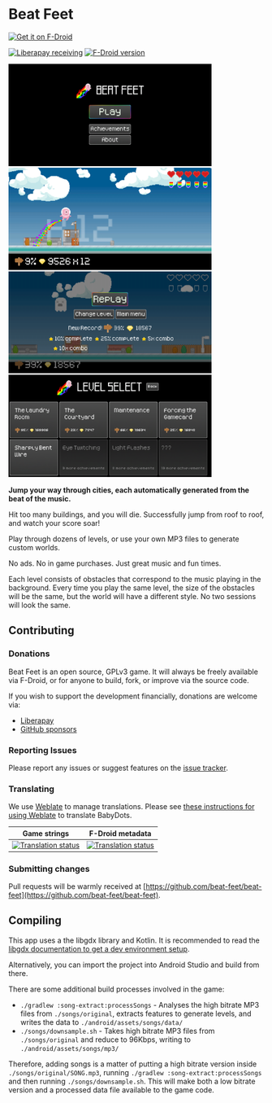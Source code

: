 # Beat Feet

[<img src="https://f-droid.org/badge/get-it-on.png" alt="Get it on F-Droid" height="80px">](https://f-droid.org/app/com.serwylo.beatgame)

[![Liberapay receiving](https://img.shields.io/liberapay/receives/BeatFeet)](https://liberapay.com/BeatFeet/donate)
[![F-Droid version](https://img.shields.io/f-droid/v/com.serwylo.beatgame)](https://f-droid.org/packages/com.serwylo.beatgame/)

<img src="./fastlane/metadata/android/en-US/images/phoneScreenshots/01_main_menu.png" alt="Main menu" width="400"> <img src="./fastlane/metadata/android/en-US/images/phoneScreenshots/02_in_game.png" alt="Jumping over obstacles" width="400"> <img src="./fastlane/metadata/android/en-US/images/phoneScreenshots/03_death.png" alt="Death scene" width="400"> <img src="./fastlane/metadata/android/en-US/images/phoneScreenshots/05_level_select.png" alt="Level Select Menu" width="400">

**Jump your way through cities, each automatically generated from the beat of the music.**

Hit too many buildings, and you will die. Successfully jump from roof to roof, and watch your score soar!

Play through dozens of levels, or use your own MP3 files to generate custom worlds.

No ads. No in game purchases. Just great music and fun times.

Each level consists of obstacles that correspond to the music playing in the background. Every time you play the same level, the size of the obstacles will be the same, but the world will have a different style. No two sessions will look the same.

## Contributing

### Donations

Beat Feet is an open source, GPLv3 game. It will always be freely available via F-Droid, or for anyone to build, fork, or improve via the source code.

If you wish to support the development financially, donations are welcome via:

* [Liberapay](https://liberapay.com/BeatFeet/donate)
* [GitHub sponsors](https://github.com/sponsors/pserwylo)

### Reporting Issues

Please report any issues or suggest features on the [issue tracker](https://github.com/beat-feet/beat-feet/issues).

### Translating

We use [Weblate](https://hosted.weblate.org/engage/beat-feet/) to manage translations. Please see [these instructions for using Weblate](https://hosted.weblate.org/engage/beat-feet/) to translate BabyDots.

|Game strings|F-Droid metadata|
|------------|----------------|
|[![Translation status](https://hosted.weblate.org/widgets/beat-feet/-/game-strings/multi-auto.svg)](https://hosted.weblate.org/engage/beat-feet/)|[![Translation status](https://hosted.weblate.org/widgets/beat-feet/-/app-metadata/multi-auto.svg)](https://hosted.weblate.org/engage/beat-feet/)|

### Submitting changes

Pull requests will be warmly received at [https://github.com/beat-feet/beat-feet](https://github.com/beat-feet/beat-feet).

## Compiling

This app uses a the libgdx library and Kotlin. It is recommended to read the [libgdx documentation to get a dev environment setup](https://libgdx.com/dev/setup/).

Alternatively, you can import the project into Android Studio and build from there.

There are some additional build processes involved in the game:
* `./gradlew :song-extract:processSongs` - Analyses the high bitrate MP3 files from `./songs/original`, extracts features to generate levels, and writes the data to `./android/assets/songs/data/`
* `./songs/downsample.sh` - Takes high bitrate MP3 files from `./songs/original` and reduce to 96Kbps, writing to `./android/assets/songs/mp3/`

Therefore, adding songs is a matter of putting a high bitrate version inside `./songs/original/SONG.mp3`, running `./gradlew :song-extract:processSongs` and then running `./songs/downsample.sh`.
This will make both a low bitrate version and a processed data file available to the game code.
